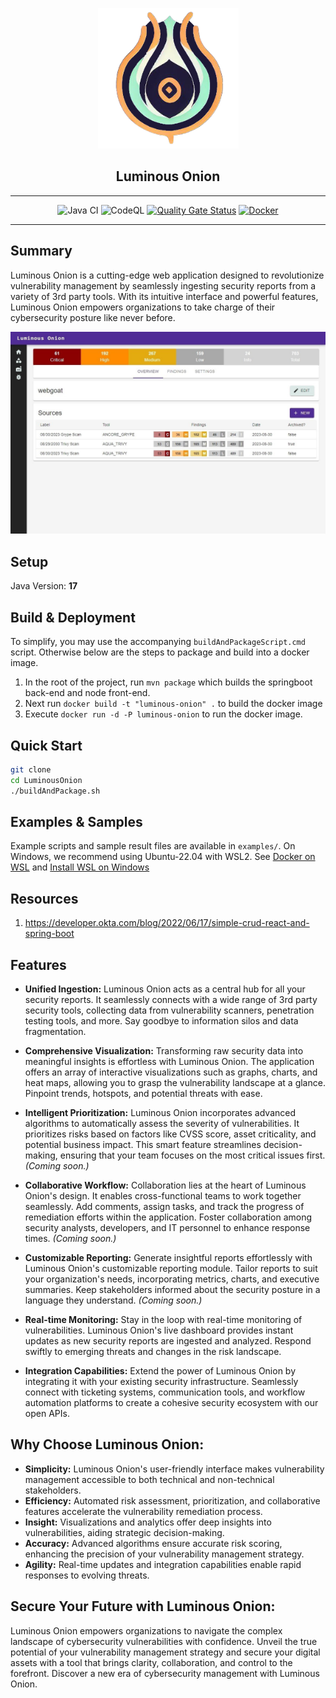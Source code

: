 <p align="center" width="100%">
<img alt="luminous onion logo" src ="docs/static/images/luminous-onion-logo.png" height="225"/>

<h2 align="center">Luminous Onion </h2>
</p>

---

<div align="center">

![Java CI](https://github.com/zkarpinski/Luminous-Onion/actions/workflows/maven.yml/badge.svg)
![CodeQL](https://github.com/zkarpinski/Luminous-Onion/actions/workflows/codeql.yml/badge.svg)
[![Quality Gate Status](https://sonarcloud.io/api/project_badges/measure?project=zkarpinski_Luminous-Onion&metric=alert_status)](https://sonarcloud.io/summary/new_code?id=zkarpinski_Luminous-Onion)
[![Docker](https://img.shields.io/badge/Docker-Latest-blue)](https://hub.docker.com/r/zkarpinski/luminous-onion/tags)
</div>

---

## Summary
Luminous Onion is a cutting-edge web application designed to revolutionize vulnerability management by seamlessly ingesting security reports from a variety of 3rd party tools. With its intuitive interface and powerful features, Luminous Onion empowers organizations to take charge of their cybersecurity posture like never before.

![Luminous Onion Screenshot](docs/static/images/product_view_with_scans.jpg)



## Setup
Java Version: **17**

## Build & Deployment
To simplify, you may use the accompanying `buildAndPackageScript.cmd` script. Otherwise below are the steps to package and build into a docker image.
1. In the root of the project, run `mvn package` which builds the springboot back-end and node front-end.
2. Next run `docker build -t "luminous-onion" .` to build the docker image
3. Execute `docker run -d -P luminous-onion` to run the docker image.

## Quick Start
```sh
git clone
cd LuminousOnion
./buildAndPackage.sh
```

## Examples & Samples
Example scripts and sample result files are available in `examples/`. On Windows, we recommend using Ubuntu-22.04 with WSL2. See [Docker on WSL](https://docs.docker.com/desktop/wsl/) and [Install WSL on Windows](https://docs.docker.com/desktop/wsl/)

## Resources
1. https://developer.okta.com/blog/2022/06/17/simple-crud-react-and-spring-boot


## Features
* **Unified Ingestion:** Luminous Onion acts as a central hub for all your security reports. It seamlessly connects with a wide range of 3rd party security tools, collecting data from vulnerability scanners, penetration testing tools, and more. Say goodbye to information silos and data fragmentation.

* **Comprehensive Visualization:** Transforming raw security data into meaningful insights is effortless with Luminous Onion. The application offers an array of interactive visualizations such as graphs, charts, and heat maps, allowing you to grasp the vulnerability landscape at a glance. Pinpoint trends, hotspots, and potential threats with ease.

* **Intelligent Prioritization:** Luminous Onion incorporates advanced algorithms to automatically assess the severity of vulnerabilities. It prioritizes risks based on factors like CVSS score, asset criticality, and potential business impact. This smart feature streamlines decision-making, ensuring that your team focuses on the most critical issues first. _(Coming soon.)_

* **Collaborative Workflow:**  Collaboration lies at the heart of Luminous Onion's design. It enables cross-functional teams to work together seamlessly. Add comments, assign tasks, and track the progress of remediation efforts within the application. Foster collaboration among security analysts, developers, and IT personnel to enhance response times. _(Coming soon.)_

* **Customizable Reporting:** Generate insightful reports effortlessly with Luminous Onion's customizable reporting module. Tailor reports to suit your organization's needs, incorporating metrics, charts, and executive summaries. Keep stakeholders informed about the security posture in a language they understand. _(Coming soon.)_

* **Real-time Monitoring:** Stay in the loop with real-time monitoring of vulnerabilities. Luminous Onion's live dashboard provides instant updates as new security reports are ingested and analyzed. Respond swiftly to emerging threats and changes in the risk landscape.

* **Integration Capabilities:** Extend the power of Luminous Onion by integrating it with your existing security infrastructure. Seamlessly connect with ticketing systems, communication tools, and workflow automation platforms to create a cohesive security ecosystem with our open APIs.

## Why Choose Luminous Onion:

* **Simplicity:** Luminous Onion's user-friendly interface makes vulnerability management accessible to both technical and non-technical stakeholders.
* **Efficiency:** Automated risk assessment, prioritization, and collaborative features accelerate the vulnerability remediation process.
* **Insight:** Visualizations and analytics offer deep insights into vulnerabilities, aiding strategic decision-making.
* **Accuracy:** Advanced algorithms ensure accurate risk scoring, enhancing the precision of your vulnerability management strategy.
* **Agility:** Real-time updates and integration capabilities enable rapid responses to evolving threats.

## Secure Your Future with Luminous Onion:

Luminous Onion empowers organizations to navigate the complex landscape of cybersecurity vulnerabilities with confidence. Unveil the true potential of your vulnerability management strategy and secure your digital assets with a tool that brings clarity, collaboration, and control to the forefront. Discover a new era of cybersecurity management with Luminous Onion.